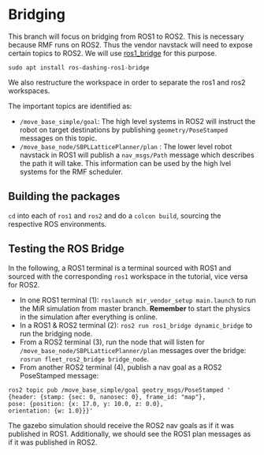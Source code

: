 # Bridging
This branch will focus on bridging from ROS1 to ROS2. This is necessary because RMF runs on ROS2. Thus the vendor navstack will need to expose certain topics to ROS2. We will use [ros1_bridge](https://github.com/ros2/ros1_bridge) for this purpose. 

`sudo apt install ros-dashing-ros1-bridge`

We also restructure the workspace in order to separate the ros1 and ros2 workspaces.

The important topics are identified as:
* `/move_base_simple/goal`: The high level systems in ROS2 will instruct the robot on target destinations by publishing `geometry/PoseStamped` messages on this topic.
* `/move_base_node/SBPLLatticePlanner/plan` : The lower level robot navstack in ROS1 will publish a `nav_msgs/Path` message which describes the path it will take. This information can be used by the high lvel systems for the RMF scheduler.

## Building the packages
`cd` into each of `ros1` and `ros2` and do a `colcon build`, sourcing the respective ROS environments.

## Testing the ROS Bridge
In the following, a ROS1 terminal is a terminal sourced with ROS1 and sourced with the corresponding `ros1` workspace in the tutorial, vice versa for ROS2.

* In one ROS1 terminal (1): `roslaunch mir_vendor_setup main.launch` to run the MiR simulation from master branch. **Remember** to start the physics in the simulation after everything is online.
* In a ROS1 & ROS2 terminal (2): `ros2 run ros1_bridge dynamic_bridge` to run the bridging node.
* From a ROS2 terminal (3), run the node that will listen for `/move_base_node/SBPLLatticePlanner/plan` messages over the bridge: `rosrun fleet_ros2_bridge bridge_node`.
* From another ROS2 terminal (4), publish a nav goal as a ROS2 PoseStamped message:
```
ros2 topic pub /move_base_simple/goal geotry_msgs/PoseStamped '
{header: {stamp: {sec: 0, nanosec: 0}, frame_id: "map"}, 
pose: {position: {x: 17.0, y: 10.0, z: 0.0}, 
orientation: {w: 1.0}}}'
```

The gazebo simulation should receive the ROS2 nav goals as if it was published in ROS1. Additionally, we should see the ROS1 plan messages as if it was published in ROS2.

